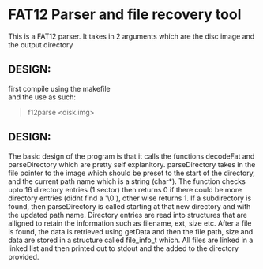 # FAT12 Parser and file recovery tool

This is a FAT12 parser. It takes in 2 arguments which are the disc image and the output
directory

DESIGN:
--------
first compile using the makefile  
and the use as such:  
> f12parse <disk.img> <output directory>


DESIGN:
--------

The basic design of the program is that it calls the functions decodeFat and parseDirectory
which are pretty self explanitory. parseDirectory takes in the file pointer to the image
which should be preset to the start of the directory, and the current path name which is a
string (char*). The function checks upto 16 directory entries (1 sector) then returns 0
if there could be more directory entries (didnt find a '\0'), other wise returns 1. If
a subdirectory is found, then parseDirectory is called starting at that new directory and
with the updated path name. Directory entries are read into structures that are alligned to
retain the information such as filename, ext, size etc. After a file is found, the data is
retrieved using getData and then the file path, size and data are stored in a structure
called file_info_t which. All files are linked in a linked list and then printed out 
to stdout and the added to the directory provided.
